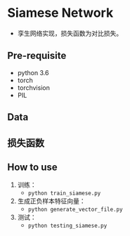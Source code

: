 # Siamese Network

* 孪生网络实现，损失函数为对比损失。

## Pre-requisite

* python 3.6
* torch
* torchvision
* PIL

## Data



## 损失函数



## How to use

1. 训练：
    * `python train_siamese.py`
2. 生成正负样本特征向量：
    * `python generate_vector_file.py`
3. 测试：
    * `python testing_siamese.py`  
